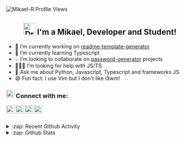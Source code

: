 <p align="left"><img src="https://komarev.com/ghpvc/?username=Mikael-R&label=Profile Views&color=blue&style=flat-square" alt="Mikael-R Profile Views" /> </p>

<h2 align="center">
  <img src="https://media.giphy.com/media/mGcNjsfWAjY5AEZNw6/giphy.gif" width="32px" alt="Drawing Cat Gif">
  I'm a Mikael, Developer and Student!
</h2>

- 🔭 I’m currently working on [readme-template-generator](https://github.com/Mikael-R/readme-template-generator)
- 🌱 I’m currently learning Typescript
- 💡 I’m looking to collaborate on [password-generator](https://github.com/password-generator) projects
- 👨🏻‍💻 I’m looking for help with JS/TS
- 💬 Ask me about Python, Javascript, Typescript and frameworks JS
- 😄 Fun fact: I use Vim but I don't like i3wm!

<h3>
  <img src="https://emojis.slackmojis.com/emojis/images/1588315024/8823/hyperkitty.gif?1588315024" width="22px" alt="Drawing Cat Gif" /> 
  Connect with me:
</h3>

<p>
  <a href="https://twitter.com/mikaelr16">
    <img align="left" alt="Mikael-R Twitter" width="22px" src="https://cdn.jsdelivr.net/npm/simple-icons@v3/icons/twitter.svg" />
  </a>
  <a href="https://linkedin.com/in/mikael-rolim-522aa21b1">
    <img align="left" alt="Mikael-R Linkdein" width="22px" src="https://cdn.jsdelivr.net/npm/simple-icons@v3/icons/linkedin.svg" />
  </a>
  <a href="https://github.com/Mikael-R">
    <img align="left" alt="Mikael-R Github" width="22px" src="https://cdn.jsdelivr.net/npm/simple-icons@v3/icons/github.svg" />
  </a>
  <a href="https://instagram.com/mikaelr404/">
    <img align="left" alt="Mikael-R Instagram" width="22px" src="https://cdn.jsdelivr.net/npm/simple-icons@v3/icons/instagram.svg" />
  </a>
</p>

<br /><br />

<details>
  <summary>:zap: Recent Github Activity</summary>
  
<!--START_SECTION:activity-->
1. 🗣 Commented on [#1](https://github.com//Mikael-R/readme-template-generator/issues/1) in [Mikael-R/readme-template-generator](https://github.com//Mikael-R/readme-template-generator)
2. ❗️ Closed issue [#1](https://github.com//Mikael-R/readme-template-generator/issues/1) in [Mikael-R/readme-template-generator](https://github.com//Mikael-R/readme-template-generator)
3. 🎉 Merged PR [#14](https://github.com//password-generator/password-generator-package/pull/14) in [password-generator/password-generator-package](https://github.com//password-generator/password-generator-package)
4. 💪 Opened PR [#14](https://github.com//password-generator/password-generator-package/pull/14) in [password-generator/password-generator-package](https://github.com//password-generator/password-generator-package)
5. 🎉 Merged PR [#27](https://github.com//password-generator/password-generator-web/pull/27) in [password-generator/password-generator-web](https://github.com//password-generator/password-generator-web)
<!--END_SECTION:activity-->
</details>

<details>
  <summary>:zap: Github Stats</summary>

  <a href="https://github.com/Mikael-R">
    <img align="center" src="https://github-readme-stats.vercel.app/api?username=Mikael-R&show_icons=true&theme=white&line_height=27" alt="Mikael-R github stats"/>
  </a>

  <a>
    <img align="center" src="https://github-readme-stats.vercel.app/api/top-langs/?username=Mikael-R&layout=compact&theme=white" alt="Mikael-R most used languages" />
  </a>
</details>
